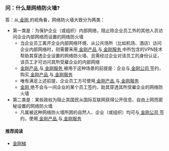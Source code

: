 ### 问：什么是网络防火墙?
答：从[ 金刚 ](https://a2zitpro.github.io/web/a2zitpro)的视角看，网络防火墙大致分为两类：
- 第一类是：为保护企业（或组织）内部网络，阻止除企业员工外的其他人员访问企业内部网络而设置的网络防火墙
  - 当企业员工离开企业内部网络环境、从公共场所（比如机场、酒店）访问企业内部网络时，则需要釆用[ 金刚产品 ](https://a2zitpro.github.io/web/dlb)与[ 金刚服务 ](https://a2zitpro.github.io/web/金刚服务)中所包含的VPN技术帮助其穿透企业设置的网络防火墙、且需经过企业对该员工的身份认证，该员工才可访问其所受雇企业的内部网络
  - [ 金刚产品 ](https://a2zitpro.github.io/web/dlb)与[ 金刚服务 ](https://a2zitpro.github.io/web/金刚服务)被用于这种场景的前提是：企业与[ 金刚公司 ](https://a2zitpro.github.io/web/a2zitpro)签约，购买[ 金刚产品 ](https://a2zitpro.github.io/web/dlb)与[ 金刚服务 ](https://a2zitpro.github.io/web/金刚服务)
  - 唯有满足上述前提，企业员工方可使用[ 金刚产品 ](https://a2zitpro.github.io/web/dlb)与[ 金刚服务 ](https://a2zitpro.github.io/web/金刚服务)
  - [ 金刚 ](https://a2zitpro.github.io/web/a2zitpro)绝不会与一间企业的某个员工签约，助其穿透其所受雇企业的网络防火墙<br>
- 第二类是：某些政权为阻止其国民从国际互联网获得公开信息、自由上网而密秘设置的网络防火墙
  - 凡属被这种网络防火墙所困的自然人、企业（或组织）均可与[ 金刚公司 ](https://a2zitpro.github.io/web/a2zitpro)签约，使用[ 金刚产品 ](https://a2zitpro.github.io/web/dlb)与[ 金刚服务 ](https://a2zitpro.github.io/web/金刚服务)

#### 推荐阅读
- [金刚梯](https://a2zitpro.github.io/web/dlb)
